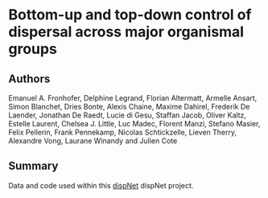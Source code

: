 Bottom-up and top-down control of dispersal across major organismal groups
=====================================================================

Authors
---------------------------------------------------------------------
Emanuel A. Fronhofer, Delphine Legrand, Florian Altermatt, Armelle Ansart, Simon Blanchet, Dries Bonte, Alexis Chaine, Maxime Dahirel, Frederik De Laender, Jonathan De Raedt, Lucie di Gesu, Staffan Jacob, Oliver Kaltz, Estelle Laurent, Chelsea J. Little, Luc Madec, Florent Manzi, Stefano Masier, Felix Pellerin, Frank Pennekamp, Nicolas Schtickzelle, Lieven Therry, Alexandre Vong, Laurane Winandy and Julien Cote

Summary
---------------------------------------------------------------------
Data and code used within this [dispNet](https://dispnet.github.io/) dispNet project. 